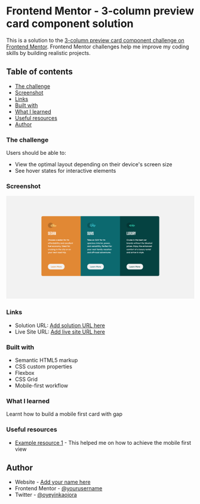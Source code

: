 # Frontend Mentor - 3-column preview card component solution

This is a solution to the [3-column preview card component challenge on Frontend Mentor](https://www.frontendmentor.io/challenges/3column-preview-card-component-pH92eAR2-). Frontend Mentor challenges help me improve my coding skills by building realistic projects. 

## Table of contents
  - [The challenge](#the-challenge)
  - [Screenshot](#screenshot)
  - [Links](#links)
  - [Built with](#built-with)
  - [What I learned](#what-i-learned)
  - [Useful resources](#useful-resources)
- [Author](#author)




### The challenge

Users should be able to:

- View the optimal layout depending on their device's screen size
- See hover states for interactive elements

### Screenshot

![](screenshot.png)


### Links

- Solution URL: [Add solution URL here](https://github.com/oyeyinkaojora/3-column-cardm)
- Live Site URL: [Add live site URL here](https://xenodochial-heisenberg-017691.netlify.app/)

### Built with

- Semantic HTML5 markup
- CSS custom properties
- Flexbox
- CSS Grid
- Mobile-first workflow

### What I learned

Learnt how to build a mobile first card with gap 


### Useful resources

- [Example resource 1](https://www.youtube.com/watch?v=5DAvEEKfTEE) - This helped me on how to achieve the mobile first view



## Author

- Website - [Add your name here](https://www.your-site.com)
- Frontend Mentor - [@yourusername](https://www.frontendmentor.io/profile/yourusername)
- Twitter - [@oyeyinkaojora](https://www.twitter.com/yourusername)


